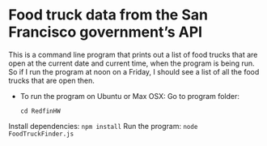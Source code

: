 # Food truck data from the San Francisco government’s API
This is a command line program that prints out a list of food trucks that are open at the current date and current time, when the program is being run. So if I run the program at noon on a Friday, I should see a list of all the food trucks that are open then.
- To run the program on Ubuntu or Max OSX:
Go to program folder:
    ```
    cd RedfinHW
    ```
Install dependencies:
    ```
    npm install
    ```
    Run the program:
    ```
    node FoodTruckFinder.js
    ```
